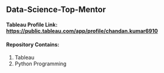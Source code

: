 ## Data-Science-Top-Mentor
#### Tableau Profile Link: https://public.tableau.com/app/profile/chandan.kumar6910
#### Repository Contains: 
  1. Tableau
  2. Python Programming
